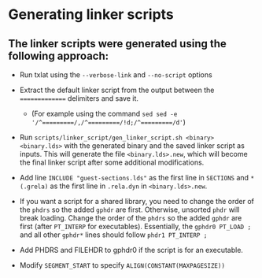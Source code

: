 # Generating linker scripts

## The linker scripts were generated using the following approach:

- Run txlat using the `--verbose-link` and `--no-script` options
- Extract the default linker script from the output between the `=============` delimiters and save it.
    - (For example using the command `sed sed -e '/^=========/,/^=========/!d;/^=========/d'`)

- Run `scripts/linker_script/gen_linker_script.sh <binary> <binary.lds>` with the generated binary and the saved linker script as inputs. 
  This will generate the file `<binary.lds>.new`, which will become the final
  linker script after some additional modifications.

- Add line `INCLUDE "guest-sections.lds"` as the first line in `SECTIONS` and
  `*(.grela)` as the first line in `.rela.dyn` in `<binary.lds>.new`.

- If you want a script for a shared library, you need to change the order of the
  `phdrs` so the added `gphdr` are first. Otherwise, unsorted `phdr` will break
  loading. Change the order of the `phdrs` so the added `gphdr` are first (after
  `PT_INTERP` for executables). Essentially, the `gphdr0 PT_LOAD ;` and all other
  `gphdr*` lines should follow `phdr1 PT_INTERP ;`

- Add PHDRS and FILEHDR to gphdr0 if the script is for an executable.

- Modify `SEGMENT_START` to specify `ALIGN(CONSTANT(MAXPAGESIZE))`

